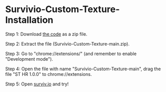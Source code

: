 # Survivio-Custom-Texture-Installation
Step 1: Download [the code](https://github.com/iBLiSSIN/Survivio-Custom-Texture/archive/refs/heads/main.zip) as a zip file.

Step 2: Extract the file (Survivio-Custom-Texture-main.zip).

Step 3: Go to "chrome://extensions/" (and remember to enable "Development mode").

Step 4: Open the file with name "Survivio-Custom-Texture-main", drag the file "ST HR 1.0.0" to chrome://extensions.

Step 5: Open [surviv.io](https://surviv.io/) and try!
